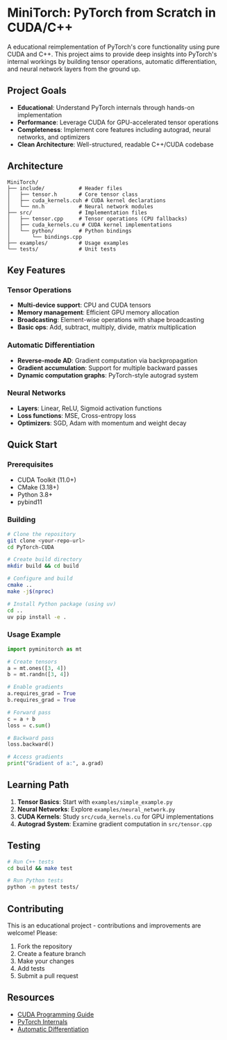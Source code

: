 # MiniTorch: PyTorch from Scratch in CUDA/C++

A educational reimplementation of PyTorch's core functionality using pure CUDA and C++. This project aims to provide deep insights into PyTorch's internal workings by building tensor operations, automatic differentiation, and neural network layers from the ground up.

## Project Goals

- **Educational**: Understand PyTorch internals through hands-on implementation
- **Performance**: Leverage CUDA for GPU-accelerated tensor operations  
- **Completeness**: Implement core features including autograd, neural networks, and optimizers
- **Clean Architecture**: Well-structured, readable C++/CUDA codebase

## Architecture

```
MiniTorch/
├── include/           # Header files
│   ├── tensor.h       # Core tensor class
│   ├── cuda_kernels.cuh # CUDA kernel declarations
│   └── nn.h           # Neural network modules
├── src/               # Implementation files
│   ├── tensor.cpp     # Tensor operations (CPU fallbacks)
│   ├── cuda_kernels.cu # CUDA kernel implementations
│   └── python/        # Python bindings
│       └── bindings.cpp
├── examples/          # Usage examples
└── tests/             # Unit tests
```

## Key Features

### Tensor Operations
- **Multi-device support**: CPU and CUDA tensors
- **Memory management**: Efficient GPU memory allocation
- **Broadcasting**: Element-wise operations with shape broadcasting
- **Basic ops**: Add, subtract, multiply, divide, matrix multiplication

### Automatic Differentiation
- **Reverse-mode AD**: Gradient computation via backpropagation
- **Gradient accumulation**: Support for multiple backward passes
- **Dynamic computation graphs**: PyTorch-style autograd system

### Neural Networks
- **Layers**: Linear, ReLU, Sigmoid activation functions
- **Loss functions**: MSE, Cross-entropy loss
- **Optimizers**: SGD, Adam with momentum and weight decay

## Quick Start

### Prerequisites
- CUDA Toolkit (11.0+)
- CMake (3.18+)
- Python 3.8+
- pybind11

### Building

```bash
# Clone the repository
git clone <your-repo-url>
cd PyTorch-CUDA

# Create build directory
mkdir build && cd build

# Configure and build
cmake ..
make -j$(nproc)

# Install Python package (using uv)
cd ..
uv pip install -e .
```

### Usage Example

```python
import pyminitorch as mt

# Create tensors
a = mt.ones([3, 4])
b = mt.randn([3, 4])

# Enable gradients
a.requires_grad = True
b.requires_grad = True

# Forward pass
c = a + b
loss = c.sum()

# Backward pass
loss.backward()

# Access gradients
print("Gradient of a:", a.grad)
```

## Learning Path

1. **Tensor Basics**: Start with `examples/simple_example.py`
2. **Neural Networks**: Explore `examples/neural_network.py`
3. **CUDA Kernels**: Study `src/cuda_kernels.cu` for GPU implementations
4. **Autograd System**: Examine gradient computation in `src/tensor.cpp`

## Testing

```bash
# Run C++ tests
cd build && make test

# Run Python tests
python -m pytest tests/
```

## Contributing

This is an educational project - contributions and improvements are welcome! Please:
1. Fork the repository
2. Create a feature branch
3. Make your changes
4. Add tests
5. Submit a pull request

## Resources

- [CUDA Programming Guide](https://docs.nvidia.com/cuda/cuda-c-programming-guide/)
- [PyTorch Internals](http://blog.ezyang.com/2019/05/pytorch-internals/)
- [Automatic Differentiation](https://rufflewind.com/2016-12-30/reverse-mode-automatic-differentiation)

